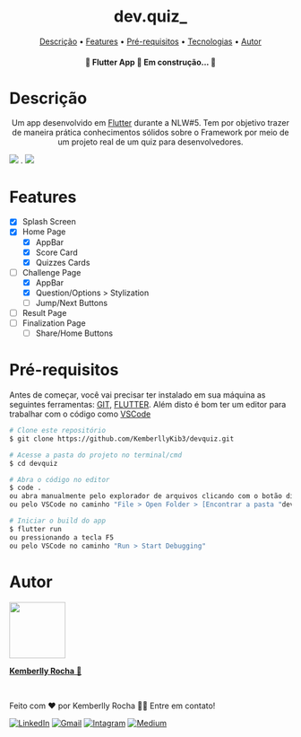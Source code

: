 <h1 align="center">dev.quiz_</h1>

<p align="center">
 <a href="#description">Descrição</a> •
  <a href="#features">Features</a> •
 <a href="#requirements">Pré-requisitos</a> • 
 <a href="#techs">Tecnologias</a> • 
 <a href="#author">Autor</a>
</p>


<h4 align="center"> 
	🚧  Flutter App 🚀 Em construção...  🚧
</h4>


Descrição
=======================
<p align="center">Um app desenvolvido em <a href="https://flutter.dev">Flutter</a> durante a NLW#5. Tem por objetivo trazer de maneira prática conhecimentos sólidos sobre o Framework por meio de um projeto real de um quiz para desenvolvedores.</p>

<img src="https://img.shields.io/static/v1?label=Framework&message=Flutter&color=7159c1&style=for-the-badge&logo=ghost" /> . 
<img src="https://img.shields.io/static/v1?label=Language&message=Dart&color=7159c1&style=for-the-badge&logo=ghost" />

Features
=======================
- [x] Splash Screen
- [x] Home Page
  - [x] AppBar
  - [x] Score Card
  - [x] Quizzes Cards
- [ ] Challenge Page
  - [x] AppBar
  - [x] Question/Options > Stylization
  - [ ] Jump/Next Buttons
- [ ] Result Page
- [ ] Finalization Page
  - [ ] Share/Home Buttons

Pré-requisitos
=======================
Antes de começar, você vai precisar ter instalado em sua máquina as seguintes ferramentas:
[GIT](https://git-scm.com/downloads), [FLUTTER](https://flutter.dev/docs/get-started/install). 
Além disto é bom ter um editor para trabalhar com o código como [VSCode](https://code.visualstudio.com/)

```bash
# Clone este repositório
$ git clone https://github.com/KemberllyKib3/devquiz.git

# Acesse a pasta do projeto no terminal/cmd
$ cd devquiz

# Abra o código no editor
$ code .
ou abra manualmente pelo explorador de arquivos clicando com o botão direito do mouse
ou pelo VSCode no caminho "File > Open Folder > [Encontrar a pasta "devquiz"] > Abrir"

# Iniciar o build do app
$ flutter run
ou pressionando a tecla F5
ou pelo VSCode no caminho "Run > Start Debugging"
```


Autor
=======================
<a href="https://github.com/KemberllyKib3"><img src="https://avatars.githubusercontent.com/u/32095804?v=4" width="100px;" alt=""/><br><p><b>Kemberlly Rocha</b> 🚀</p></a><br>

Feito com ❤️ por Kemberlly Rocha 👋🏽 Entre em contato!

<a href="https://www.linkedin.com/in/kemberllyrochasilva/"> <img src="https://img.shields.io/badge/LinkedIn-%230A66C2?style=for-the-badge&logo=linkedin&logoColor=white" alt="LinkedIn"></a> 
  <a href="mailto:kemberllyrochasilva@gmail.com"> <img src="https://img.shields.io/badge/Gmail-%23C5221E?style=for-the-badge&logo=gmail&logoColor=white" alt="Gmail"></a> 
  <a href="https://www.instagram.com/kemberllysilva_/"> <img src="https://img.shields.io/badge/instagram-%23FE2973.svg?&style=for-the-badge&logo=instagram&logoColor=white" alt="Intagram"></a>
  <a href="https://kemberllysilva.medium.com"> <img src="https://img.shields.io/badge/medium-%23000000.svg?&style=for-the-badge&logo=medium&logoColor=white" alt="Medium"></a>
